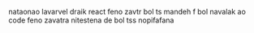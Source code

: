 nataonao lavarvel draik react 
feno zavtr bol ts mandeh f bol navalak ao code
feno zavatra nitestena de bol tss nopifafana 
